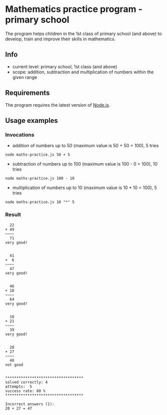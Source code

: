 # Mathematics practice program - primary school

The program helps children in the 1st class of primary school (and above) to develop, train and improve their skills in mathematics.

## Info
- current level: primary school, 1st class (and above)
- scope: addition, subtraction and multiplication of numbers within the given range

## Requirements
The program requires the latest version of [Node.js](https://nodejs.org).

## Usage examples

### Invocations
* addition of numbers up to 50 (maximum value is 50 + 50 = 100), 5 tries  
```
node maths-practice.js 50 + 5
```

* subtraction of numbers up to 100 (maximum value is 100 - 0 = 100), 10 tries
```
node maths-practice.js 100 - 10
```

* multiplication of numbers up to 10 (maximum value is 10 * 10 = 100), 5 tries
```
node maths-practice.js 10 "*" 5
```

### Result
```
  22
+ 49
~~~~
  71
very good!


  41
+  6
~~~~
  47
very good!


  46
+ 18
~~~~
  64
very good!


  18
+ 21
~~~~
  39
very good!


  20
+ 27
~~~~
  48
not good


***********************************
solved correctly: 4
attempts:  5
success rate: 80 %
***********************************

Incorrect answers (1):
20 + 27 = 47
```
